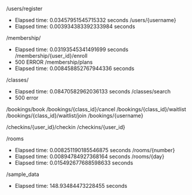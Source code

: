 /users/register
- Elapsed time: 0.03457951545715332 seconds
/users/{username}
- Elapsed time: 0.003934383392333984 seconds

/membership/
- Elapsed time: 0.03193545341491699 seconds
/membership/{user_id}/enroll
- 500 ERROR
/membership/plans
- Elapsed time: 0.008458852767944336 seconds

/classes/
- Elapsed time: 0.08470582962036133 seconds
/classes/search
- 500 error

/bookings/book
/bookings/{class_id}/cancel
/bookings/{class_id}/waitlist
/bookings/{class_id}/waitlist/join
/bookings/{username}

/checkins/{user_id}/checkin
/checkins/{user_id}

/rooms
- Elapsed time: 0.008251190185546875 seconds
/rooms/{number}
- Elapsed time: 0.00894784927368164 seconds
/rooms/{day}
- Elapsed time: 0.015492677688598633 seconds


/sample_data
- Elapsed time: 148.93484473228455 seconds


